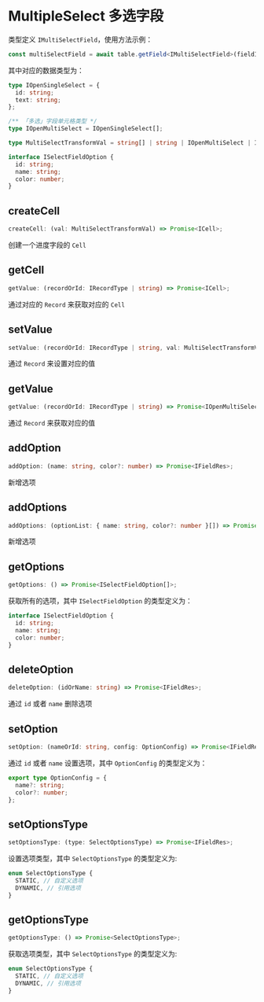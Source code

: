 # MultipleSelect 多选字段
类型定义 `IMultiSelectField`，使用方法示例：
```typescript
const multiSelectField = await table.getField<IMultiSelectField>(fieldId);
```
其中对应的数据类型为：
```typescript
type IOpenSingleSelect = {
  id: string;
  text: string;
};

/** 「多选」字段单元格类型 */
type IOpenMultiSelect = IOpenSingleSelect[];

type MultiSelectTransformVal = string[] | string | IOpenMultiSelect | IOpenSingleSelect;

interface ISelectFieldOption {
  id: string;
  name: string;
  color: number;
}
```

## createCell
```typescript
createCell: (val: MultiSelectTransformVal) => Promise<ICell>;
```
创建一个进度字段的 `Cell`

## getCell
```typescript
getValue: (recordOrId: IRecordType | string) => Promise<ICell>;
```
通过对应的 `Record` 来获取对应的 `Cell`

## setValue
```typescript
setValue: (recordOrId: IRecordType | string, val: MultiSelectTransformVal) => Promise<boolean>;
```
通过 `Record` 来设置对应的值

## getValue
```typescript
getValue: (recordOrId: IRecordType | string) => Promise<IOpenMultiSelect>;
```
通过 `Record` 来获取对应的值

## addOption 
```typescript
addOption: (name: string, color?: number) => Promise<IFieldRes>;
```
新增选项

## addOptions
```typescript
addOptions: (optionList: { name: string, color?: number }[]) => Promise<IFieldRes>;
```
新增选项

## getOptions
```typescript
getOptions: () => Promise<ISelectFieldOption[]>;
```
获取所有的选项，其中 `ISelectFieldOption` 的类型定义为：
```typescript
interface ISelectFieldOption {
  id: string;
  name: string;
  color: number;
}
```

## deleteOption
```typescript
deleteOption: (idOrName: string) => Promise<IFieldRes>;
```
通过 `id` 或者 `name` 删除选项

## setOption
```typescript
setOption: (nameOrId: string, config: OptionConfig) => Promise<IFieldRes>;
```
通过 `id` 或者 `name` 设置选项，其中 `OptionConfig` 的类型定义为：
```typescript
export type OptionConfig = {
  name?: string;
  color?: number;
};
```

## setOptionsType
```typescript
setOptionsType: (type: SelectOptionsType) => Promise<IFieldRes>;
```
设置选项类型，其中 `SelectOptionsType` 的类型定义为:
```typescript
enum SelectOptionsType {
  STATIC, // 自定义选项
  DYNAMIC, // 引用选项
}
```

## getOptionsType
```typescript
getOptionsType: () => Promise<SelectOptionsType>;
```
获取选项类型，其中 `SelectOptionsType` 的类型定义为:
```typescript
enum SelectOptionsType {
  STATIC, // 自定义选项
  DYNAMIC, // 引用选项
}
```